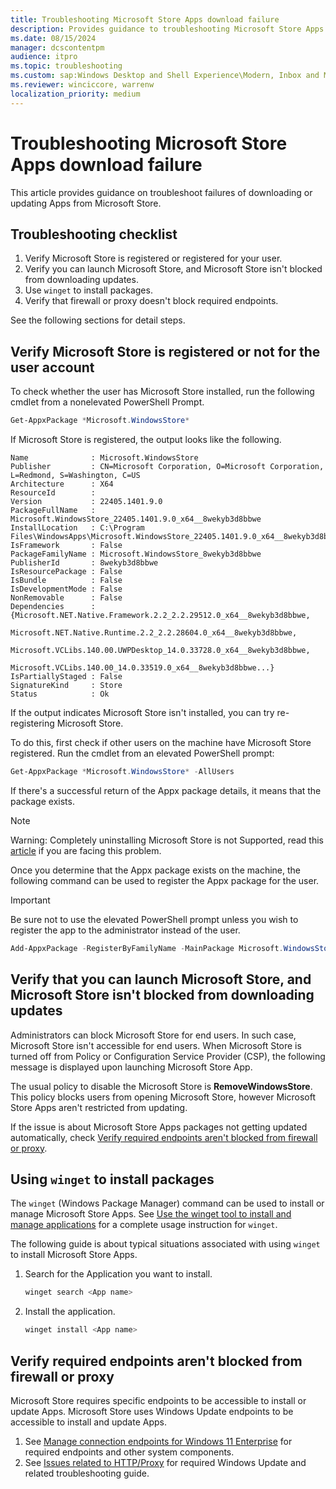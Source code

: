 ```yaml
---
title: Troubleshooting Microsoft Store Apps download failure
description: Provides guidance to troubleshooting Microsoft Store Apps download and update failure.
ms.date: 08/15/2024
manager: dcscontentpm
audience: itpro
ms.topic: troubleshooting
ms.custom: sap:Windows Desktop and Shell Experience\Modern, Inbox and Microsoft Store Apps, csstroubleshoot
ms.reviewer: winciccore, warrenw
localization_priority: medium
---
```

# Troubleshooting Microsoft Store Apps download failure

This article provides guidance on troubleshoot failures of downloading or updating Apps from Microsoft Store.

## Troubleshooting checklist

1. Verify Microsoft Store is registered or registered for your user.
2. Verify you can launch Microsoft Store, and Microsoft Store isn't blocked from downloading updates.
3. Use `winget` to install packages.
4. Verify that firewall or proxy doesn't block required endpoints.

See the following sections for detail steps.

## Verify Microsoft Store is registered or not for the user account

To check whether the user has Microsoft Store installed, run the following cmdlet from a nonelevated PowerShell Prompt.

```powershell
Get-AppxPackage *Microsoft.WindowsStore*
```

If Microsoft Store is registered, the output looks like the following.

```output
Name              : Microsoft.WindowsStore
Publisher         : CN=Microsoft Corporation, O=Microsoft Corporation, L=Redmond, S=Washington, C=US
Architecture      : X64
ResourceId        :
Version           : 22405.1401.9.0
PackageFullName   : Microsoft.WindowsStore_22405.1401.9.0_x64__8wekyb3d8bbwe
InstallLocation   : C:\Program Files\WindowsApps\Microsoft.WindowsStore_22405.1401.9.0_x64__8wekyb3d8bbwe
IsFramework       : False
PackageFamilyName : Microsoft.WindowsStore_8wekyb3d8bbwe
PublisherId       : 8wekyb3d8bbwe
IsResourcePackage : False
IsBundle          : False
IsDevelopmentMode : False
NonRemovable      : False
Dependencies      : {Microsoft.NET.Native.Framework.2.2_2.2.29512.0_x64__8wekyb3d8bbwe,
                    Microsoft.NET.Native.Runtime.2.2_2.2.28604.0_x64__8wekyb3d8bbwe,
                    Microsoft.VCLibs.140.00.UWPDesktop_14.0.33728.0_x64__8wekyb3d8bbwe,
                    Microsoft.VCLibs.140.00_14.0.33519.0_x64__8wekyb3d8bbwe...}
IsPartiallyStaged : False
SignatureKind     : Store
Status            : Ok
```

If the output indicates Microsoft Store isn't installed, you can try re-registering Microsoft Store.

To do this, first check if other users on the machine have Microsoft Store registered. Run the cmdlet from an elevated PowerShell prompt:

```powershell
Get-AppxPackage *Microsoft.WindowsStore* -AllUsers
```

If there's a successful return of the Appx package details, it means that the package exists.

> [!NOTE]
> Warning: Completely uninstalling Microsoft Store is not Supported, read this [article](cannot-remove-uninstall-or-reinstall-microsoft-store-app.md) if you are facing this problem.

Once you determine that the Appx package exists on the machine, the following command can be used to register the Appx package for the user.

> [!IMPORTANT]
> Be sure not to use the elevated PowerShell prompt unless you wish to register the app to the administrator instead of the user.

```powershell
Add-AppxPackage -RegisterByFamilyName -MainPackage Microsoft.WindowsStore_8wekyb3d8bbwe
```

## Verify that you can launch Microsoft Store, and Microsoft Store isn't blocked from downloading updates

Administrators can block Microsoft Store for end users. In such case, Microsoft Store isn't accessible for end users. When Microsoft Store is turned off from Policy or Configuration Service Provider (CSP), the following message is displayed upon launching Microsoft Store App.

The usual policy to disable the Microsoft Store is **RemoveWindowsStore**. This policy blocks users from opening Microsoft Store, however Microsoft Store Apps aren't restricted from updating.

If the issue is about Microsoft Store Apps packages not getting updated automatically, check [Verify required endpoints aren't blocked from firewall or proxy](#verify-required-endpoints-are-not-blocked-from-firewall-or-proxy).

## Using `winget` to install packages

The `winget` (Windows Package Manager) command can be used to install or manage Microsoft Store Apps. See [Use the winget tool to install and manage applications](/windows/package-manager/winget/) for a complete usage instruction for `winget`.

The following guide is about typical situations associated with using `winget` to install Microsoft Store Apps.

1. Search for the Application you want to install.

   ```powershell
   winget search <App name>
   ```

2. Install the application.

   ```powershell
   winget install <App name>
   ```

## Verify required endpoints aren't blocked from firewall or proxy

Microsoft Store requires specific endpoints to be accessible to install or update Apps. Microsoft Store uses Windows Update endpoints to be accessible to install and update Apps.

1. See [Manage connection endpoints for Windows 11 Enterprise](/windows/privacy/manage-windows-11-endpoints) for required endpoints and other system components.
2. See [Issues related to HTTP/Proxy](../installing-updates-features-roles/windows-update-issues-troubleshooting.md#issues-related-to-httpproxy) for required Windows Update and related troubleshooting guide.
